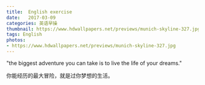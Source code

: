 ```yaml
---
title:  English exercise
date:   2017-03-09
categories: 英语早操
thumbnail: https://www.hdwallpapers.net/previews/munich-skyline-327.jpg
tags: English
photos:
- https://www.hdwallpapers.net/previews/munich-skyline-327.jpg
---
```


"the biggest adventure you can take is to live the life of your dreams."
<p>你能经历的最大冒险，就是过你梦想的生活。</p>
